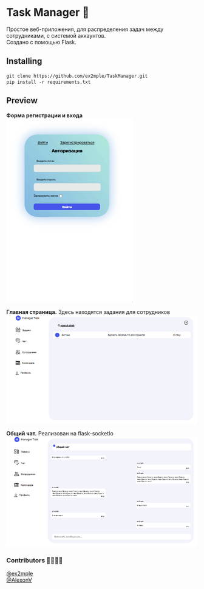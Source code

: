 # Task Manager 📝


Простое веб-приложения, для распределения задач между сотрудниками, с системой аккаунтов. </br>
Создано с помощью Flask.



## Installing ##

    git clone https://github.com/ex2mple/TaskManager.git
    pip install -r requirements.txt


## Preview ## 


**Форма регистрации и входа** <br>
![Вход](preview/login.gif "Форма входа")

**Главная страница.** Здесь находятся задания для сотрудников <br>
![Задания](preview/tasks.gif "Вкладка с заданиями")

**Общий чат.** Реализован на flask-socketIo <br>
![Чат на сайте](preview/chat.gif "Чат")

### Contributors 🫱🏽‍🫲🏾


[@ex2mple](https://github.com/ex2mple) <br>
[@AlexonV](https://github.com/AlexonV)






